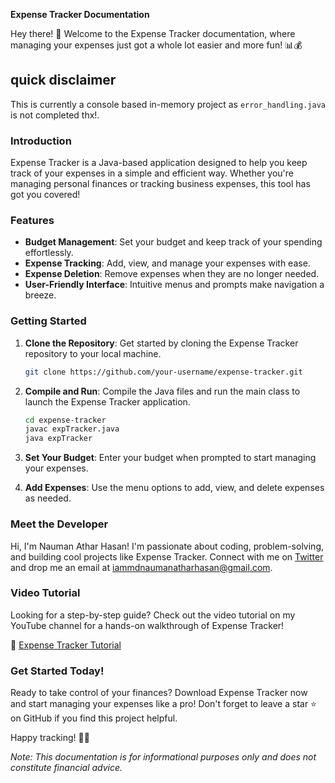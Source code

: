 **Expense Tracker Documentation**

Hey there! 👋 Welcome to the Expense Tracker documentation, where managing your expenses just got a whole lot easier and more fun! 📊💰
## quick disclaimer
This is currently a console based in-memory project as `error_handling.java` is not completed thx!.
### Introduction
Expense Tracker is a Java-based application designed to help you keep track of your expenses in a simple and efficient way. Whether you're managing personal finances or tracking business expenses, this tool has got you covered!

### Features
- **Budget Management**: Set your budget and keep track of your spending effortlessly.
- **Expense Tracking**: Add, view, and manage your expenses with ease.
- **Expense Deletion**: Remove expenses when they are no longer needed.
- **User-Friendly Interface**: Intuitive menus and prompts make navigation a breeze.

### Getting Started
1. **Clone the Repository**: Get started by cloning the Expense Tracker repository to your local machine.

   ```bash
   git clone https://github.com/your-username/expense-tracker.git
   ```

2. **Compile and Run**: Compile the Java files and run the main class to launch the Expense Tracker application.

   ```bash
   cd expense-tracker
   javac expTracker.java
   java expTracker
   ```

3. **Set Your Budget**: Enter your budget when prompted to start managing your expenses.

4. **Add Expenses**: Use the menu options to add, view, and delete expenses as needed.

### Meet the Developer
Hi, I'm Nauman Athar Hasan! I'm passionate about coding, problem-solving, and building cool projects like Expense Tracker. Connect with me on [Twitter](https://twitter.com/Naumanxaim0) and drop me an email at iammdnaumanatharhasan@gmail.com.

### Video Tutorial
Looking for a step-by-step guide? Check out the video tutorial on my YouTube channel for a hands-on walkthrough of Expense Tracker!

🎥 [Expense Tracker Tutorial](https://www.youtube.com/channel/UC5kCPbkJC2uqUklKFYPhS5g)

### Get Started Today!
Ready to take control of your finances? Download Expense Tracker now and start managing your expenses like a pro! Don't forget to leave a star ⭐️ on GitHub if you find this project helpful.

Happy tracking! 💼💸

*Note: This documentation is for informational purposes only and does not constitute financial advice.*